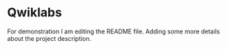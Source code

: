 # Qwiklabs
For demonstration
I am editing the README file. Adding some more details about the project description.
